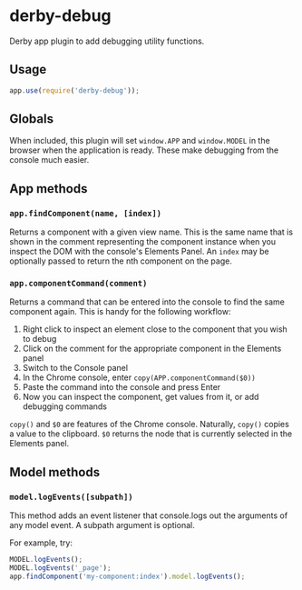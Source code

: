 # derby-debug

Derby app plugin to add debugging utility functions.

## Usage

``` javascript
app.use(require('derby-debug'));
```

## Globals

When included, this plugin will set `window.APP` and `window.MODEL` in the browser when the application is ready. These make debugging from the console much easier.

## App methods

### `app.findComponent(name, [index])`

Returns a component with a given view name. This is the same name that is shown in the comment representing the component instance when you inspect the DOM with the console's Elements Panel. An `index` may be optionally passed to return the nth component on the page.

### `app.componentCommand(comment)`

Returns a command that can be entered into the console to find the same component again. This is handy for the following workflow:

1. Right click to inspect an element close to the component that you wish to debug
2. Click on the comment for the appropriate component in the Elements panel
3. Switch to the Console panel
4. In the Chrome console, enter `copy(APP.componentCommand($0))`
5. Paste the command into the console and press Enter
6. Now you can inspect the component, get values from it, or add debugging commands

`copy()` and `$0` are features of the Chrome console. Naturally, `copy()` copies a value to the clipboard. `$0` returns the node that is currently selected in the Elements panel.

## Model methods

### `model.logEvents([subpath])`

This method adds an event listener that console.logs out the arguments of any model event. A subpath argument is optional.

For example, try:

``` javascript
MODEL.logEvents();
MODEL.logEvents('_page');
app.findComponent('my-component:index').model.logEvents();
```
